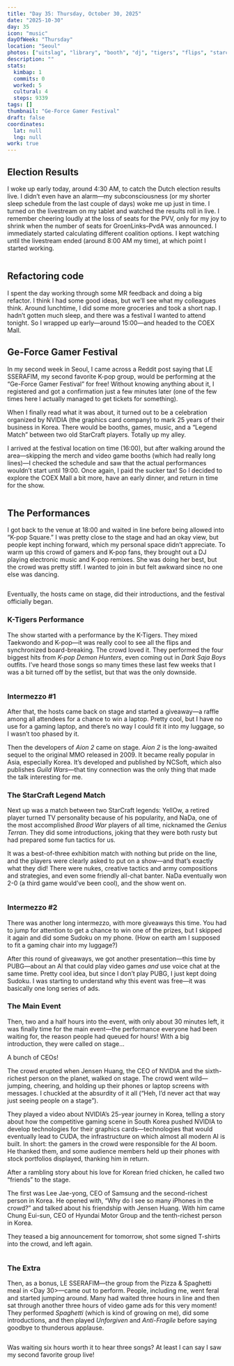 ```yaml
---
title: "Day 35: Thursday, October 30, 2025"
date: "2025-10-30"
day: 35
icon: "music"
dayOfWeek: "Thursday"
location: "Seoul"
photos: ["uitslag", "library", "booth", "dj", "tigers", "flips", "starcraft", "ceos", "unforgiven", "group"]
description: ""
stats:
  kimbap: 1
  commits: 0
  worked: 5
  cultural: 4
  steps: 9339
tags: []
thumbnail: "Ge-Force Gamer Festival"
draft: false
coordinates:
  lat: null
  lng: null
work: true
---
```


## Election Results
I woke up early today, around 4:30 AM, to catch the Dutch election results live. I didn’t even have an alarm—my subconsciousness (or my shorter sleep schedule from the last couple of days) woke me up just in time. I turned on the livestream on my tablet and watched the results roll in live. I remember cheering loudly at the loss of seats for the PVV, only for my joy to shrink when the number of seats for GroenLinks–PvdA was announced. I immediately started calculating different coalition options. I kept watching until the livestream ended (around 8:00 AM my time), at which point I started working.  

<Img uitslag desc="The people have spoken">

## Refactoring code
I spent the day working through some MR feedback and doing a big refactor. I think I had some good ideas, but we’ll see what my colleagues think. Around lunchtime, I did some more groceries and took a short nap. I hadn’t gotten much sleep, and there was a festival I wanted to attend tonight. So I wrapped up early—around 15:00—and headed to the COEX Mall.  

## Ge-Force Gamer Festival
In my second week in Seoul, I came across a Reddit post saying that LE SSERAFIM, my second favorite K-pop group, would be performing at the “Ge-Force Gamer Festival” for free! Without knowing anything about it, I registered and got a confirmation just a few minutes later (one of the few times here I actually managed to get tickets for something).  

When I finally read what it was about, it turned out to be a celebration organized by NVIDIA (the graphics card company) to mark 25 years of their business in Korea. There would be booths, games, music, and a “Legend Match” between two old StarCraft players. Totally up my alley.  

I arrived at the festival location on time (16:00), but after walking around the area—skipping the merch and video game booths (which had really long lines)—I checked the schedule and saw that the actual performances wouldn’t start until 19:00. Once again, I paid the sucker tax! So I decided to explore the COEX Mall a bit more, have an early dinner, and return in time for the show.  

<Img library desc="Pretty cool library, but not quite as novel the second time around">

## The Performances
I got back to the venue at 18:00 and waited in line before being allowed into “K-pop Square.” I was pretty close to the stage and had an okay view, but people kept inching forward, which my personal space didn’t appreciate. To warm up this crowd of gamers and K-pop fans, they brought out a DJ playing electronic music and K-pop remixes. She was doing her best, but the crowd was pretty stiff. I wanted to join in but felt awkward since no one else was dancing.  

<Img dj desc="Gamers rise up!">

Eventually, the hosts came on stage, did their introductions, and the festival officially began.  

### K-Tigers Performance
The show started with a performance by the K-Tigers. They mixed Taekwondo and K-pop—it was really cool to see all the flips and synchronized board-breaking. The crowd loved it. They performed the four biggest hits from *K-pop Demon Hunters*, even coming out in *Dark Saja Boys* outfits. I’ve heard those songs so many times these last few weeks that I was a bit turned off by the setlist, but that was the only downside.  

<Img flips desc="Sick flips!">

### Intermezzo #1
After that, the hosts came back on stage and started a giveaway—a raffle among all attendees for a chance to win a laptop. Pretty cool, but I have no use for a gaming laptop, and there’s no way I could fit it into my luggage, so I wasn’t too phased by it.  

Then the developers of *Aion 2* came on stage. *Aion 2* is the long-awaited sequel to the original MMO released in 2009. It became really popular in Asia, especially Korea. It’s developed and published by NCSoft, which also publishes *Guild Wars*—that tiny connection was the only thing that made the talk interesting for me.  

### The StarCraft Legend Match
Next up was a match between two StarCraft legends: YellOw, a retired player turned TV personality because of his popularity, and NaDa, one of the most accomplished *Brood War* players of all time, nicknamed the *Genius Terran*. They did some introductions, joking that they were both rusty but had prepared some fun tactics for us.  

It was a best-of-three exhibition match with nothing but pride on the line, and the players were clearly asked to put on a show—and that’s exactly what they did! There were nukes, creative tactics and army compositions and strategies, and even some friendly all-chat banter. NaDa eventually won 2-0 (a third game would’ve been cool), and the show went on.  

<Img starcraft desc="I had a much better view of the screen this time!">

### Intermezzo #2
There was another long intermezzo, with more giveaways this time. You had to jump for attention to get a chance to win one of the prizes, but I skipped it again and did some Sudoku on my phone. (How on earth am I supposed to fit a gaming chair into my luggage?)  

After this round of giveaways, we got another presentation—this time by PUBG—about an AI that could play video games *and* use voice chat at the same time. Pretty cool idea, but since I don’t play PUBG, I just kept doing Sudoku. I was starting to understand why this event was free—it was basically one long series of ads.  

### The Main Event
Then, two and a half hours into the event, with only about 30 minutes left, it was finally time for the main event—the performance everyone had been waiting for, the reason people had queued for hours! With a big introduction, they were called on stage…  

A bunch of CEOs!  

The crowd erupted when Jensen Huang, the CEO of NVIDIA and the sixth-richest person on the planet, walked on stage. The crowd went wild—jumping, cheering, and holding up their phones or laptop screens with messages. I chuckled at the absurdity of it all (“Heh, I’d never act that way just seeing people on a stage”).

They played a video about NVIDIA’s 25-year journey in Korea, telling a story about how the competitive gaming scene in South Korea pushed NVIDIA to develop technologies for their graphics cards—technologies that would eventually lead to CUDA, the infrastructure on which almost all modern AI is built. In short: the gamers in the crowd were responsible for the AI boom. He thanked them, and some audience members held up their phones with stock portfolios displayed, thanking him in return.  

After a rambling story about his love for Korean fried chicken, he called two “friends” to the stage.  

The first was Lee Jae-yong, CEO of Samsung and the second-richest person in Korea. He opened with, “Why do I see so many iPhones in the crowd?” and talked about his friendship with Jensen Huang. With him came Chung Eui-sun, CEO of Hyundai Motor Group and the tenth-richest person in Korea.  

They teased a big announcement for tomorrow, shot some signed T-shirts into the crowd, and left again.  

<Img ceos desc="There’s a combined net worth of about $175 billion on this stage right now, $11 billion of which is Korean.">

### The Extra
Then, as a bonus, LE SSERAFIM—the group from the Pizza & Spaghetti meal in <Day 30>—came out to perform. People, including me, went feral and started jumping around. Many had waited three hours in line and then sat through another three hours of video game ads for this very moment! They performed *Spaghetti* (which is kind of growing on me), did some introductions, and then played *Unforgiven* and *Anti-Fragile* before saying goodbye to thunderous applause.  

<Img unforgiven desc="나랑 저 너머 같이 가자 — my unforgiven girls.">

Was waiting six hours worth it to hear three songs? At least I can say I saw my second favorite group live!